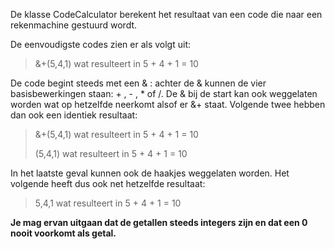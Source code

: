 De klasse CodeCalculator berekent het resultaat van een code die naar een rekenmachine gestuurd wordt.

De eenvoudigste codes zien er als volgt uit:
> &+(5,4,1) wat resulteert in 5 + 4 + 1 = 10

De code begint steeds met een & : achter de & kunnen de vier basisbewerkingen staan: + , - , * of /. De & bij de start kan ook weggelaten worden wat op hetzelfde neerkomt alsof er &+ staat. Volgende twee hebben dan ook een identiek resultaat:
> &+(5,4,1) wat resulteert in 5 + 4 + 1 = 10
> 
> (5,4,1) wat resulteert in 5 + 4 + 1 = 10

In het laatste geval kunnen ook de haakjes weggelaten worden. Het volgende heeft dus ook net hetzelfde resultaat:
> 5,4,1 wat resulteert in 5 + 4 + 1 = 10

**Je mag ervan uitgaan dat de getallen steeds integers zijn en dat een 0 nooit voorkomt als getal.**
